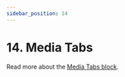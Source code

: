 ```yaml
---
sidebar_position: 14
---
```


# 14. Media Tabs

Read more about the [Media Tabs block](https://www.google.com/url?q=https://docs.google.com/document/d/1QQa5uvE3TG0TaK-wDjLlK9JXE5Kqy0NSQbwQ6o4UFAg/edit%23heading%3Dh.19muljktcnkq&sa=D&source=editors&ust=1664361389184761&usg=AOvVaw0PzGswlIJRtOksENap1rT9).